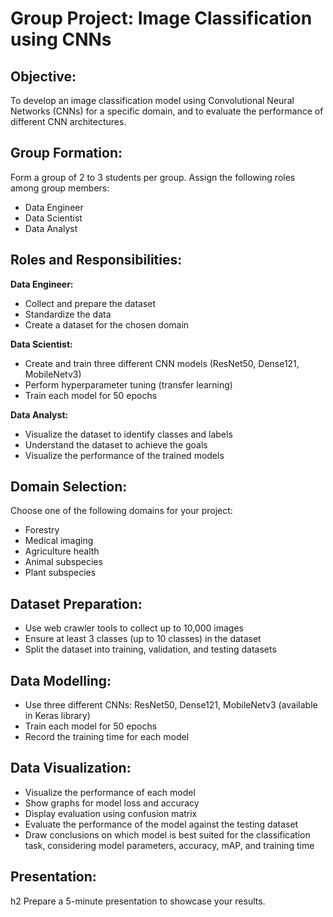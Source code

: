 <h1>Group Project: Image Classification using CNNs</h1>

<h2>Objective:</h2>
To develop an image classification model using Convolutional Neural Networks (CNNs) for a specific domain, and to evaluate the performance of different CNN architectures.

<h2>Group Formation:</h2>
Form a group of 2 to 3 students per group. Assign the following roles among group members:

<ul>
  <li>Data Engineer</li>
  <li>Data Scientist</li>
  <li>Data Analyst</li>
</ul>

<h2>Roles and Responsibilities:</h2>

**Data Engineer:**

<ul>
  <li>Collect and prepare the dataset</li>
  <li>Standardize the data</li>
  <li>Create a dataset for the chosen domain</li>
</ul>

**Data Scientist:**

<ul>
  <li>Create and train three different CNN models (ResNet50, Dense121, MobileNetv3)</li>
  <li>Perform hyperparameter tuning (transfer learning)</li>
  <li>Train each model for 50 epochs</li>
</ul>

**Data Analyst:**

<ul>
  <li>Visualize the dataset to identify classes and labels</li>
  <li>Understand the dataset to achieve the goals</li>
  <li>Visualize the performance of the trained models</li>
</ul>


<h2>Domain Selection:</h2>
Choose one of the following domains for your project:

<ul>
  <li>Forestry</li>
  <li>Medical imaging</li>
  <li>Agriculture health</li>
  <li>Animal subspecies</li>
  <li>Plant subspecies</li>
</ul>

<h2>Dataset Preparation:</h2>

<ul>
  <li>Use web crawler tools to collect up to 10,000 images</li>
  <li>Ensure at least 3 classes (up to 10 classes) in the dataset</li>
  <li>Split the dataset into training, validation, and testing datasets</li>
</ul>

<h2>Data Modelling:</h2>

<ul>
  <li>Use three different CNNs: ResNet50, Dense121, MobileNetv3 (available in Keras library)</li>
  <li>Train each model for 50 epochs</li>
  <liUse two metrics to evaluate model performance: accuracy and mAP (mean average precision)</li>
  <li>Record the training time for each model</li>
</ul>

<h2>Data Visualization:</h2>





<ul>
  <li>Visualize the performance of each model</li>
  <li>Show graphs for model loss and accuracy</li>
  <li>Display evaluation using confusion matrix</li>
  <li>Evaluate the performance of the model against the testing dataset</li>
  <li>Draw conclusions on which model is best suited for the classification task, considering model parameters, accuracy, mAP, and training time</li>
</ul>

<h2>Presentation:</h2>h2
Prepare a 5-minute presentation to showcase your results.
